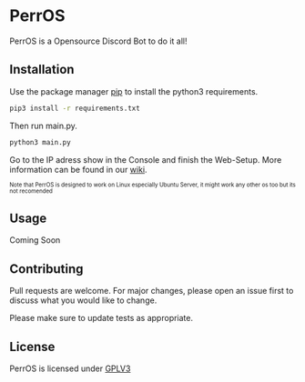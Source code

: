 # PerrOS
PerrOS is a Opensource Discord Bot to do it all!


## Installation

Use the package manager [pip](https://pip.pypa.io/en/stable/) to install the python3 requirements.

```bash
pip3 install -r requirements.txt
```
Then run main.py.
```bash
python3 main.py
```
Go to the IP adress show in the Console and finish the Web-Setup.
More information can be found in our [wiki](github.com/Webshort/perros/wiki).

<sub><sup>Note that PerrOS is designed to work on Linux especially Ubuntu Server, it might work any other os too but its not recomended</sup></sub>
## Usage
Coming Soon

## Contributing
Pull requests are welcome. For major changes, please open an issue first to discuss what you would like to change.

Please make sure to update tests as appropriate.

## License
PerrOS is licensed under
[GPLV3](https://choosealicense.com/licenses/gpl-3.0/)
